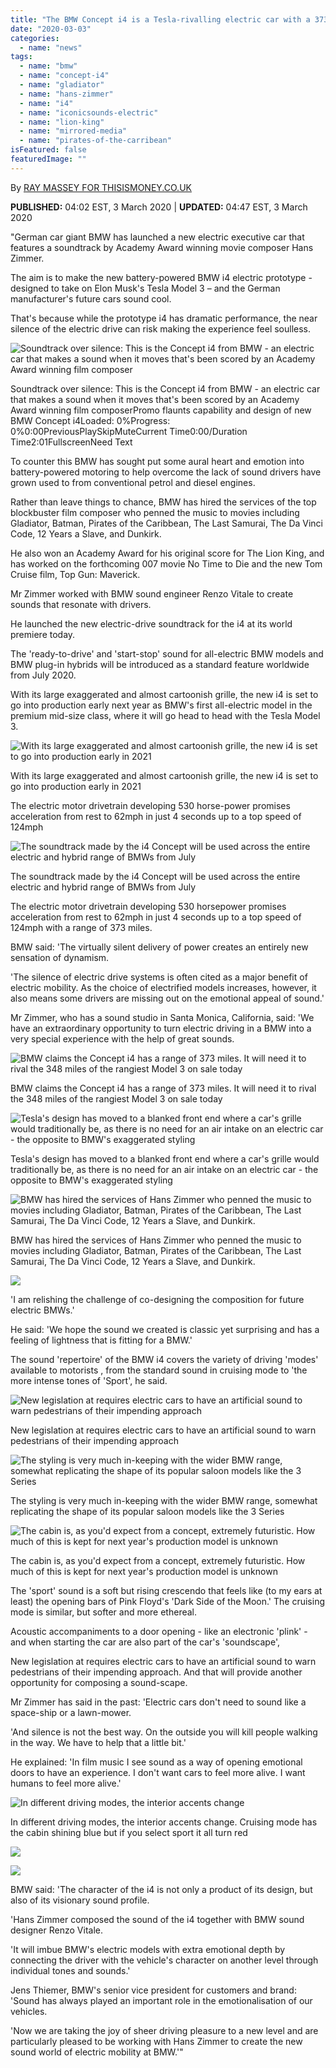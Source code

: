 ```yaml
---
title: "The BMW Concept i4 is a Tesla-rivalling electric car with a 373-mile range and a driving sound scored by an Academy Award winning composer"
date: "2020-03-03"
categories: 
  - name: "news"
tags: 
  - name: "bmw"
  - name: "concept-i4"
  - name: "gladiator"
  - name: "hans-zimmer"
  - name: "i4"
  - name: "iconicsounds-electric"
  - name: "lion-king"
  - name: "mirrored-media"
  - name: "pirates-of-the-carribean"
isFeatured: false
featuredImage: ""
---
```


By [RAY MASSEY FOR THISISMONEY.CO.UK](https://www.thisismoney.co.uk/home/search.html?s=&authornamef=Ray+Massey+For+Thisismoney.co.uk)

**PUBLISHED:** 04:02 EST, 3 March 2020 | **UPDATED:** 04:47 EST, 3 March 2020

"German car giant BMW has launched a new electric executive car that features a soundtrack by Academy Award winning movie composer Hans Zimmer.

The aim is to make the new battery-powered BMW i4 electric prototype - designed to take on Elon Musk's Tesla Model 3 – and the German manufacturer's future cars sound cool.

That's because while the prototype i4 has dramatic performance, the near silence of the electric drive can risk making the experience feel soulless.

![Soundtrack over silence: This is the Concept i4 from BMW - an electric car that makes a sound when it moves that's been scored by an Academy Award winning film composer](https://i.dailymail.co.uk/1s/2020/03/03/08/25467172-8068683-image-a-172_1583225444771.jpg)

Soundtrack over silence: This is the Concept i4 from BMW - an electric car that makes a sound when it moves that's been scored by an Academy Award winning film composerPromo flaunts capability and design of new BMW Concept i4Loaded: 0%Progress: 0%0:00PreviousPlaySkipMuteCurrent Time0:00/Duration Time2:01FullscreenNeed Text

To counter this BMW has sought put some aural heart and emotion into battery-powered motoring to help overcome the lack of sound drivers have grown used to from conventional petrol and diesel engines.

Rather than leave things to chance, BMW has hired the services of the top blockbuster film composer who penned the music to movies including Gladiator, Batman, Pirates of the Caribbean, The Last Samurai, The Da Vinci Code, 12 Years a Slave, and Dunkirk.

He also won an Academy Award for his original score for The Lion King, and has worked on the forthcoming 007 movie No Time to Die and the new Tom Cruise film, Top Gun: Maverick.

Mr Zimmer worked with BMW sound engineer Renzo Vitale to create sounds that resonate with drivers.

He launched the new electric-drive soundtrack for the i4 at its world premiere today. 

The 'ready-to-drive' and 'start-stop' sound for all-electric BMW models and BMW plug-in hybrids will be introduced as a standard feature worldwide from July 2020.

With its large exaggerated and almost cartoonish grille, the new i4 is set to go into production early next year as BMW's first all-electric model in the premium mid-size class, where it will go head to head with the Tesla Model 3. 

![With its large exaggerated and almost cartoonish grille, the new i4 is set to go into production early in 2021](https://i.dailymail.co.uk/1s/2020/03/03/08/25467164-8068683-image-a-173_1583225449725.jpg)

With its large exaggerated and almost cartoonish grille, the new i4 is set to go into production early in 2021 

The electric motor drivetrain developing 530 horse-power promises acceleration from rest to 62mph in just 4 seconds up to a top speed of 124mph

![The soundtrack made by the i4 Concept will be used across the entire electric and hybrid range of BMWs from July](https://i.dailymail.co.uk/1s/2020/03/03/08/25467150-8068683-image-a-175_1583225454013.jpg)

The soundtrack made by the i4 Concept will be used across the entire electric and hybrid range of BMWs from July

The electric motor drivetrain developing 530 horsepower promises acceleration from rest to 62mph in just 4 seconds up to a top speed of 124mph with a range of 373 miles.

BMW said: 'The virtually silent delivery of power creates an entirely new sensation of dynamism.

'The silence of electric drive systems is often cited as a major benefit of electric mobility. As the choice of electrified models increases, however, it also means some drivers are missing out on the emotional appeal of sound.'

Mr Zimmer, who has a sound studio in Santa Monica, California, said: 'We have an extraordinary opportunity to turn electric driving in a BMW into a very special experience with the help of great sounds. 

![BMW claims the Concept i4 has a range of 373 miles. It will need it to rival the 348 miles of the rangiest Model 3 on sale today](https://i.dailymail.co.uk/1s/2020/03/03/08/25467158-8068683-image-a-176_1583225456471.jpg)

BMW claims the Concept i4 has a range of 373 miles. It will need it to rival the 348 miles of the rangiest Model 3 on sale today

![Tesla's design has moved to a blanked front end where a car's grille would traditionally be, as there is no need for an air intake on an electric car - the opposite to BMW's exaggerated styling](https://i.dailymail.co.uk/1s/2020/03/03/09/25468602-8068683-Tesla_s_design_has_moved_to_a_blanked_front_end_where_a_car_s_gr-a-4_1583228444048.jpg)

Tesla's design has moved to a blanked front end where a car's grille would traditionally be, as there is no need for an air intake on an electric car - the opposite to BMW's exaggerated styling

![BMW has hired the services of Hans Zimmer who penned the music to movies including Gladiator, Batman, Pirates of the Caribbean, The Last Samurai, The Da Vinci Code, 12 Years a Slave, and Dunkirk.](https://i.dailymail.co.uk/1s/2020/03/03/08/25467130-8068683-image-a-177_1583225458461.jpg)

BMW has hired the services of Hans Zimmer who penned the music to movies including Gladiator, Batman, Pirates of the Caribbean, The Last Samurai, The Da Vinci Code, 12 Years a Slave, and Dunkirk.

![](https://i.dailymail.co.uk/1s/2020/03/03/08/25467174-8068683-image-a-178_1583225460619.jpg)

'I am relishing the challenge of co-designing the composition for future electric BMWs.'

He said: 'We hope the sound we created is classic yet surprising and has a feeling of lightness that is fitting for a BMW.'

The sound 'repertoire' of the BMW i4 covers the variety of driving 'modes' available to motorists , from the standard sound in cruising mode to 'the more intense tones of 'Sport', he said.

![New legislation at requires electric cars to have an artificial sound to warn pedestrians of their impending approach](https://i.dailymail.co.uk/1s/2020/03/03/09/25467176-8068683-New_legislation_at_requires_electric_cars_to_have_an_artificial_-a-2_1583228444039.jpg)

New legislation at requires electric cars to have an artificial sound to warn pedestrians of their impending approach

![The styling is very much in-keeping with the wider BMW range, somewhat replicating the shape of its popular saloon models like the 3 Series](https://i.dailymail.co.uk/1s/2020/03/03/09/25467152-8068683-The_styling_is_very_much_in_keeping_with_the_wider_BMW_range_som-a-5_1583228444049.jpg)

The styling is very much in-keeping with the wider BMW range, somewhat replicating the shape of its popular saloon models like the 3 Series

![The cabin is, as you'd expect from a concept, extremely futuristic. How much of this is kept for next year's production model is unknown](https://i.dailymail.co.uk/1s/2020/03/03/08/25467136-8068683-image-a-181_1583225466718.jpg)

The cabin is, as you'd expect from a concept, extremely futuristic. How much of this is kept for next year's production model is unknown

The 'sport' sound is a soft but rising crescendo that feels like (to my ears at least) the opening bars of Pink Floyd's 'Dark Side of the Moon.' The cruising mode is similar, but softer and more ethereal.

Acoustic accompaniments to a door opening - like an electronic 'plink' - and when starting the car are also part of the car's 'soundscape',

New legislation at requires electric cars to have an artificial sound to warn pedestrians of their impending approach. And that will provide another opportunity for composing a sound-scape.

Mr Zimmer has said in the past: 'Electric cars don't need to sound like a space-ship or a lawn-mower.

'And silence is not the best way. On the outside you will kill people walking in the way. We have to help that a little bit.'

He explained: 'In film music I see sound as a way of opening emotional doors to have an experience. I don't want cars to feel more alive. I want humans to feel more alive.'

![In different driving modes, the interior accents change](https://i.dailymail.co.uk/1s/2020/03/03/08/25467144-8068683-image-a-184_1583225477020.jpg)

In different driving modes, the interior accents change. Cruising mode has the cabin shining blue but if you select sport it all turn red

![](https://i.dailymail.co.uk/1s/2020/03/03/09/25467166-8068683-image-a-6_1583228444050.jpg)

![](https://i.dailymail.co.uk/1s/2020/03/03/09/25467162-8068683-image-a-3_1583228444044.jpg)

BMW said: 'The character of the i4 is not only a product of its design, but also of its visionary sound profile.

'Hans Zimmer composed the sound of the i4 together with BMW sound designer Renzo Vitale.

'It will imbue BMW's electric models with extra emotional depth by connecting the driver with the vehicle's character on another level through individual tones and sounds.'

Jens Thiemer, BMW's senior vice president for customers and brand: 'Sound has always played an important role in the emotionalisation of our vehicles. 

'Now we are taking the joy of sheer driving pleasure to a new level and are particularly pleased to be working with Hans Zimmer to create the new sound world of electric mobility at BMW.'"
